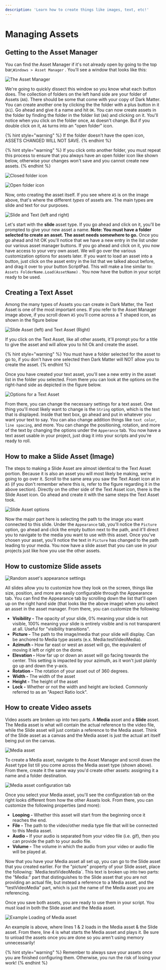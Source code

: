 ```yaml
---
description: 'Learn how to create things like images, text, etc!'
---
```


# Managing Assets

## Getting to the Asset Manager

You can find the Asset Manager if it's not already open by going to the top bar,`Windows > Asset Manager` . You'll see a window that looks like this: 

![The Asset Manager](../.gitbook/assets/image%20%282%29.png)

We're going to quickly dissect this window so you know what each button does. The collection of folders on the left hand side are your folder of Assets \(`A6`\). There should be some that come with your copy of Dark Matter. You can create another one by clicking the the folder with a plus button in it \(`A1`\). Go ahead and give it a name and hit `OK`. You can now create assets in the folder by finding the folder in the folder list \(`A6`\) and clicking on it. You'll notice when you click on the folder once, `A6` doesn't change. But if you double click on it, `A6` turns into an "open folder" icon.

{% hint style="warning" %}
If the folder doesn't have the open icon, ASSETS CHANGED WILL NOT SAVE. 
{% endhint %}

{% hint style="warning" %}
If you click onto another folder, you must repeat this process to ensure that you always have an open folder icon like shown below, otherwise your changes won't save and you cannot create new assets.
{% endhint %}

![Closed folder icon](../.gitbook/assets/image%20%285%29.png)

![Open folder icon](../.gitbook/assets/image%20%283%29.png)

Now, onto creating the asset itself. If you see where `A5` is on the image above, that's where the different _types_ of assets are. The main types are slide and text for our purposes. 

![Slide and Text \(left and right\)](../.gitbook/assets/image%20%2810%29.png)

Let's start with the **slide** asset type. If you go ahead and click on it, you'll be prompted to give your new asset a name. **Note: You must have a folder selected to create an asset. The asset needs somewhere to go.** Once you go ahead and hit OK you'll notice that we have a new entry in the list under our various asset manager buttons. If you go ahead and click on it, you now have access to your very own asset. We will go over the various customization options for assets later. If you want to load an asset into a button, just click on the asset entry in the list that we talked about before, and drag it over to your button ScriptPad. This will make a line similar to: `Assets FolderName.Load(AssetName)` . You now have the button in your script ready to be used.



## Creating a Text Asset

Among the many types of Assets you can create in Dark Matter, the Text Asset is one of the most important ones. If you refer to the Asset Manager image above, if you scroll down `A5` you'll come across a T shaped icon, as shown in the figure below 

![Slide Asset \(left\) and Text Asset \(Right\)](../.gitbook/assets/image%20%2812%29.png)

If you click on the Text Asset, like all other assets, it'll prompt you for a title to give the asset and will allow you to hit Ok and create the asset.

{% hint style="warning" %}
You must have a folder selected for the asset to go to, if you don't have one selected then Dark Matter will NOT allow you to create the asset.
{% endhint %}

Once you have created your text asset, you'll see a new entry in the asset list in the folder you selected. From there you can look at the options on the right-hand side as depicted in the figure below. 

![Options for a Text Asset](../.gitbook/assets/image%20%2813%29.png)

From there, you can change the necessary settings for a text asset. One thing you'll most likely want to change is the `String` option, which is the text that is displayed. Inside that text box, go ahead and put in whatever you want your text to say. You can also change addition things like `text color`, `line spacing`, and more. You can change the positioning, rotation, and more of the text by changing the options under the `Apperance` tab. You now have a text asset usable in your project, just drag it into your scripts and you're ready to roll.

## How to make a Slide Asset \(Image\)

The steps to making a Slide Asset are almost identical to the Text Asset portion. Because it is also an asset you will most likely be making, we're going to go over it. Scroll to the same area you saw the Text Asset icon at in `A5` \(if you don't remember where this is, refer to the figure regarding it in the above section\). Directly on the other side of the Text Asset icon, there is the Slide Asset icon. Go ahead and create it with the same steps the Text Asset took. 

![Slide Asset options](../.gitbook/assets/image%20%2814%29.png)

Now the major part here is selecting the path to the image you want connected to this slide. Under the `Appearance` tab, you'll notice the `Picture` option, go ahead and click the empty button next to the path, and it'll direct you to navigate to the media you want to use with this asset. Once you've chosen your asset, you'll notice the text in `Picture` has changed to the path leading to your media. You now have a slide asset that you can use in your projects just like how you use the other assets.

## How to customize Slide assets

![Random asset&apos;s appearance settings](../.gitbook/assets/zoom_obuotg3zhm.png)

All slides allow you to customize how they look on the screen, things like size, position, and more are easily configurable through the Appearance tab. You can find the Appearance tab by scrolling down the list that'll open up on the right hand side \(that looks like the above image\) when you select an asset in the asset manager. From there, you can customize the following:

* **Visibility -** The opacity of your slide, 0% meaning your slide is not visible, 100% meaning your slide is entirely visible and is not transparent at all. Useful for "visibility transitions".
* **Picture -** The path to the image/media that your slide will display. Can be anchored to Media type assets \(e.x. Media:testVideoMedia\).
* **Azimuth -** How far east or west an asset will go, the equivalent of moving it left or right on the dome.
* **Elevation -** How far up or down an asset will go facing towards the center. This setting is impacted by your azimuth, as it won't just plainly go up and down the y-axis.  
* **Rotation -** The rotation of your asset out of 360 degrees.
* **Width -** The width of the asset
* **Height -** The height of the asset
* **Lock -** Whether or not the width and height are locked. Commonly referred to as an "Aspect Ratio lock".

## How to create Video assets

Video assets are broken up into two parts. A **Media** asset and a **Slide** asset. The Media asset is what will contain the actual reference to the video file, while the Slide asset will just contain a reference to the Media asset. Think of the Slide asset as a canvas and the Media asset is just the actual art itself being put on the canvas. 

![Media asset](../.gitbook/assets/image%20%2816%29.png)

To create a Media asset, navigate to the Asset Manager and scroll down the Asset type list till you come across the Media asset type \(shown above\). From there, create it the same way you'd create other assets: assigning it a name and a folder destination. 

![Media asset configuration tab](../.gitbook/assets/image%20%2815%29.png)

Once you select your Media asset, you'll see the configuration tab on the right looks different from how the other Assets look. From there, you can customize the following properties \(and more\):

* **Looping -** Whether this asset will start from the beginning once it reaches the end.
* **File -** The path to the video/other media type file that will be connected to this Media asset.
* **Audio -** If your audio is separated from your video file \(i.e. gif\), then you can provide the path to your audio file.
* **Volume -** The volume in which the audio from your video or audio file will be played at.

Now that you have your Media asset all set up, you can go to the Slide asset that you created earlier. For the "picture" property of your Slide asset, place the following: \`Media:testVideoMedia\`. This text is broken up into two parts:  the "Media:" part that distinguishes to the Slide asset that you are not providing an actual file, but instead a reference to a Media asset, and the "testVideoMedia" part, which is just the name of the Media asset you are referencing.

Once you save both assets, you are ready to use them in your script. You must load in both the Slide asset and the Media asset. 

![Example Loading of Media asset](../.gitbook/assets/image%20%2817%29.png)

An example is above, where lines 1 & 2 loads in the Media asset & the Slide asset. From there, line 4 is what starts the Media asset and plays it. Be sure to unload the assets once you are done so you aren't using memory unnecessarily!

{% hint style="warning" %}
Remember to always save your assets once you are finished configuring them. Otherwise, you run the risk of losing your work!
{% endhint %}

